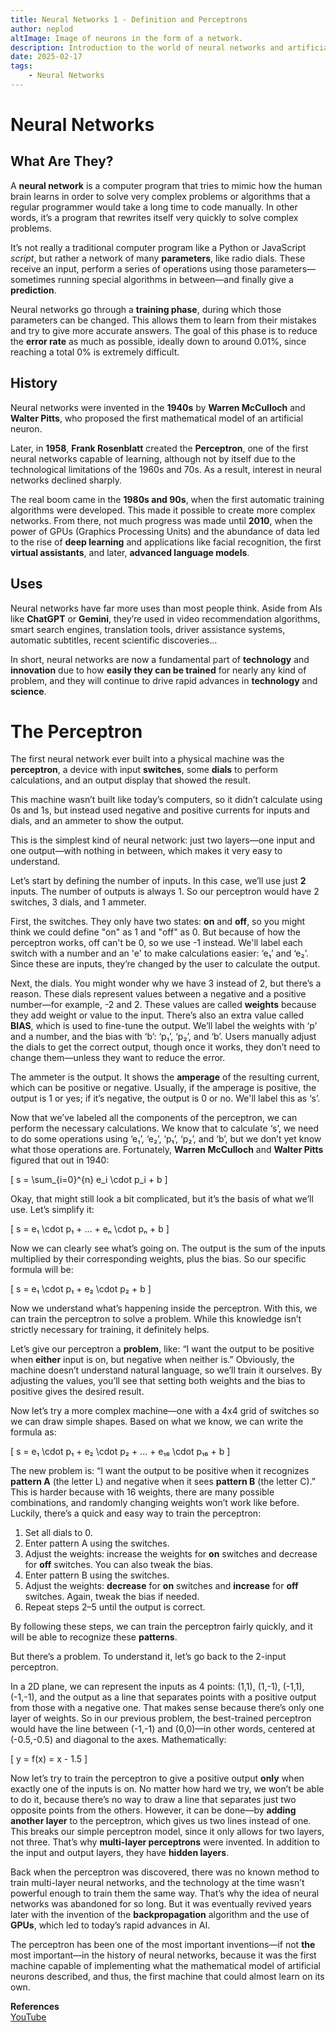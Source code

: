 ```yaml
---
title: Neural Networks 1 - Definition and Perceptrons
author: neplod
altImage: Image of neurons in the form of a network.
description: Introduction to the world of neural networks and artificial intelligence. Overview of neural networks and perceptrons.
date: 2025-02-17
tags: 
    - Neural Networks
---
```


# Neural Networks  
## What Are They?

A **neural network** is a computer program that tries to mimic how the human brain learns in order to solve very complex problems or algorithms that a regular programmer would take a long time to code manually. In other words, it’s a program that rewrites itself very quickly to solve complex problems.

It’s not really a traditional computer program like a Python or JavaScript _script_, but rather a network of many **parameters**, like radio dials. These receive an input, perform a series of operations using those parameters—sometimes running special algorithms in between—and finally give a **prediction**.

Neural networks go through a **training phase**, during which those parameters can be changed. This allows them to learn from their mistakes and try to give more accurate answers. The goal of this phase is to reduce the **error rate** as much as possible, ideally down to around 0.01%, since reaching a total 0% is extremely difficult.

## History

Neural networks were invented in the **1940s** by **Warren McCulloch** and **Walter Pitts**, who proposed the first mathematical model of an artificial neuron.

Later, in **1958**, **Frank Rosenblatt** created the **Perceptron**, one of the first neural networks capable of learning, although not by itself due to the technological limitations of the 1960s and 70s. As a result, interest in neural networks declined sharply.

The real boom came in the **1980s and 90s**, when the first automatic training algorithms were developed. This made it possible to create more complex networks. From there, not much progress was made until **2010**, when the power of GPUs (Graphics Processing Units) and the abundance of data led to the rise of **deep learning** and applications like facial recognition, the first **virtual assistants**, and later, **advanced language models**.

## Uses

Neural networks have far more uses than most people think. Aside from AIs like **ChatGPT** or **Gemini**, they’re used in video recommendation algorithms, smart search engines, translation tools, driver assistance systems, automatic subtitles, recent scientific discoveries...

In short, neural networks are now a fundamental part of **technology** and **innovation** due to how **easily they can be trained** for nearly any kind of problem, and they will continue to drive rapid advances in **technology** and **science**.

# The Perceptron

The first neural network ever built into a physical machine was the **perceptron**, a device with input **switches**, some **dials** to perform calculations, and an output display that showed the result.

This machine wasn’t built like today’s computers, so it didn’t calculate using 0s and 1s, but instead used negative and positive currents for inputs and dials, and an ammeter to show the output.

This is the simplest kind of neural network: just two layers—one input and one output—with nothing in between, which makes it very easy to understand.

Let’s start by defining the number of inputs. In this case, we’ll use just **2** inputs. The number of outputs is always 1. So our perceptron would have 2 switches, 3 dials, and 1 ammeter.

First, the switches. They only have two states: **on** and **off**, so you might think we could define "on" as 1 and "off" as 0. But because of how the perceptron works, off can't be 0, so we use -1 instead. We'll label each switch with a number and an 'e' to make calculations easier: ‘e₁’ and ‘e₂’. Since these are inputs, they’re changed by the user to calculate the output.

Next, the dials. You might wonder why we have 3 instead of 2, but there’s a reason. These dials represent values between a negative and a positive number—for example, -2 and 2. These values are called **weights** because they add weight or value to the input. There’s also an extra value called **BIAS**, which is used to fine-tune the output. We’ll label the weights with ‘p’ and a number, and the bias with ‘b’: ‘p₁’, ‘p₂’, and ‘b’. Users manually adjust the dials to get the correct output, though once it works, they don’t need to change them—unless they want to reduce the error.

The ammeter is the output. It shows the **amperage** of the resulting current, which can be positive or negative. Usually, if the amperage is positive, the output is 1 or yes; if it’s negative, the output is 0 or no. We'll label this as ‘s’.

Now that we’ve labeled all the components of the perceptron, we can perform the necessary calculations. We know that to calculate ‘s’, we need to do some operations using ‘e₁’, ‘e₂’, ‘p₁’, ‘p₂’, and ‘b’, but we don’t yet know what those operations are. Fortunately, **Warren McCulloch** and **Walter Pitts** figured that out in 1940:

\[
s = \sum_{i=0}^{n} e_i \cdot p_i + b
\]

Okay, that might still look a bit complicated, but it’s the basis of what we’ll use. Let’s simplify it:

\[
s = e₁ \cdot p₁ + … + eₙ \cdot pₙ + b
\]

Now we can clearly see what’s going on. The output is the sum of the inputs multiplied by their corresponding weights, plus the bias. So our specific formula will be:

\[
s = e₁ \cdot p₁ + e₂ \cdot p₂ + b
\]

Now we understand what’s happening inside the perceptron. With this, we can train the perceptron to solve a problem. While this knowledge isn’t strictly necessary for training, it definitely helps.

Let’s give our perceptron a **problem**, like: “I want the output to be positive when **either** input is on, but negative when neither is.” Obviously, the machine doesn’t understand natural language, so we’ll train it ourselves. By adjusting the values, you’ll see that setting both weights and the bias to positive gives the desired result.

Now let’s try a more complex machine—one with a 4x4 grid of switches so we can draw simple shapes. Based on what we know, we can write the formula as:

\[
s = e₁ \cdot p₁ + e₂ \cdot p₂ + … + e₁₆ \cdot p₁₆ + b
\]

The new problem is: “I want the output to be positive when it recognizes **pattern A** (the letter L) and negative when it sees **pattern B** (the letter C).” This is harder because with 16 weights, there are many possible combinations, and randomly changing weights won’t work like before. Luckily, there’s a quick and easy way to train the perceptron:

1. Set all dials to 0.
2. Enter pattern A using the switches.
3. Adjust the weights: increase the weights for **on** switches and decrease for **off** switches. You can also tweak the bias.
4. Enter pattern B using the switches.
5. Adjust the weights: **decrease** for **on** switches and **increase** for **off** switches. Again, tweak the bias if needed.
6. Repeat steps 2–5 until the output is correct.

By following these steps, we can train the perceptron fairly quickly, and it will be able to recognize these **patterns**.

But there’s a problem. To understand it, let’s go back to the 2-input perceptron.

In a 2D plane, we can represent the inputs as 4 points: (1,1), (1,-1), (-1,1), (-1,-1), and the output as a line that separates points with a positive output from those with a negative one. That makes sense because there’s only one layer of weights. So in our previous problem, the best-trained perceptron would have the line between (-1,-1) and (0,0)—in other words, centered at (-0.5,-0.5) and diagonal to the axes. Mathematically:

\[
y = f(x) = x - 1.5
\]

Now let’s try to train the perceptron to give a positive output **only** when exactly one of the inputs is on. No matter how hard we try, we won’t be able to do it, because there’s no way to draw a line that separates just two opposite points from the others. However, it can be done—by **adding another layer** to the perceptron, which gives us two lines instead of one. This breaks our simple perceptron model, since it only allows for two layers, not three. That’s why **multi-layer perceptrons** were invented. In addition to the input and output layers, they have **hidden layers**.

Back when the perceptron was discovered, there was no known method to train multi-layer neural networks, and the technology at the time wasn’t powerful enough to train them the same way. That’s why the idea of neural networks was abandoned for so long. But it was eventually revived years later with the invention of the **backpropagation** algorithm and the use of **GPUs**, which led to today’s rapid advances in AI.

The perceptron has been one of the most important inventions—if not **the** most important—in the history of neural networks, because it was the first machine capable of implementing what the mathematical model of artificial neurons described, and thus, the first machine that could almost learn on its own.

**References**  
[YouTube](https://www.youtube.com/watch?v=l-9ALe3U-Fg)
